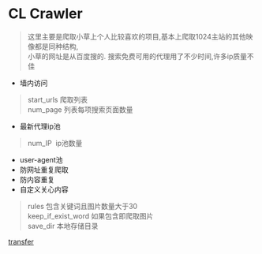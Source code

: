 # CL Crawler

> 这里主要是爬取小草上个人比较喜欢的项目,基本上爬取1024主站的其他映像都是同种结构,  
小草的网址是从百度搜的. 搜索免费可用的代理用了不少时间,许多ip质量不佳

* 墙内访问
> start_urls 爬取列表  
num_page 列表每项搜索页面数量
* 最新代理ip池   
> num_IP  ip池数量

* user-agent池
* 防网址重复爬取
* 防内容重复
* 自定义关心内容
> rules 包含关键词且图片数量大于30  
keep_if_exist_word 如果包含即爬取图片  
save_dir 本地存储目录

[transfer](https://www.zybuluo.com/liuhui0803/note/644770)
